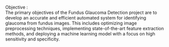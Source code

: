 Objective :  
    The primary objectives of the Fundus Glaucoma Detection project are to develop an accurate and efficient automated system for identifying glaucoma from fundus images. This includes optimizing image preprocessing techniques, implementing state-of-the-art feature extraction methods, and deploying a machine learning model with a focus on high sensitivity and specificity.
